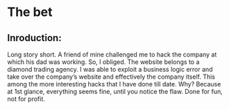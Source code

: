# The bet

## Inroduction:

Long story short. A friend of mine challenged me to hack the company at which his dad was working. So, I obliged. 
The website belongs to a diamond trading agency. I was able to exploit a business logic error and take over the company’s website and effectively the company itself.
This among the more interesting hacks that I have done till date. Why? Because at 1st glance, everything seems fine, until you notice the flaw. Done for fun, not for profit.
